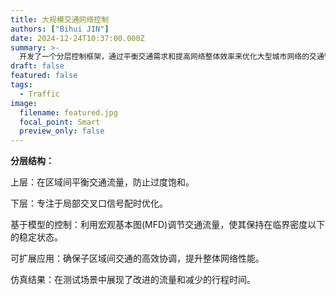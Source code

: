 ```yaml
---
title: 大规模交通网络控制
authors: ["Bihui JIN"]
date: 2024-12-24T10:37:00.000Z
summary: >-
  开发了一个分层控制框架，通过平衡交通需求和提高网络整体效率来优化大型城市网络的交通管理
draft: false
featured: false
tags:
  - Traffic
image:
  filename: featured.jpg
  focal_point: Smart
  preview_only: false
---
```


**分层结构：**

上层：在区域间平衡交通流量，防止过度饱和。

下层：专注于局部交叉口信号配时优化。

基于模型的控制：利用宏观基本图(MFD)调节交通流量，使其保持在临界密度以下的稳定状态。

可扩展应用：确保子区域间交通的高效协调，提升整体网络性能。

仿真结果：在测试场景中展现了改进的流量和减少的行程时间。
